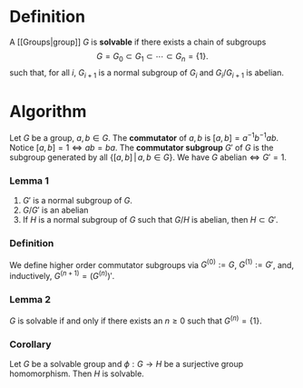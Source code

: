 # Definition

A [[Groups|group]] $G$ is **solvable** if there exists a chain of subgroups
$$ G = G_0 \subset G_1 \subset \cdots \subset G_n = \{1\}.$$
such that, for all $i$, $G_{i+1}$ is a normal subgroup of $G_i$ and $G_i / G_{i+1}$ is abelian.

# Algorithm

Let $G$ be a group, $a,b\in G$. The **commutator** of $a,b$ is $[a,b] = a^{-1}b^{-1}ab$. Notice $[a,b]=1 \iff ab=ba$.
The **commutator subgroup** $G'$ of $G$ is the subgroup generated by all $\left\{[a,b] \,|\, a,b \in G\right\}$. We have $G \text{ abelian} \iff G' = 1$.


### Lemma 1
1. $G'$ is a normal subgroup of $G$.
2. $G/G'$ is an abelian
3. If $H$ is a normal subgroup of $G$ such that $G/H$ is abelian, then $H \subset G'$.

### Definition

We define higher order commutator subgroups via $G^{(0)} := G$, $G^{(1)}:= G'$, and, inductively,  $G^{(n+1)} = \left(G^{(n)}\right)'$.
### Lemma 2
$G$ is solvable if and only if there exists an $n\geq 0$ such that $G^{(n)} = \{1\}$.

### Corollary

Let $G$ be a solvable group and $\phi:G \to H$ be a surjective group homomorphism. Then $H$ is solvable.